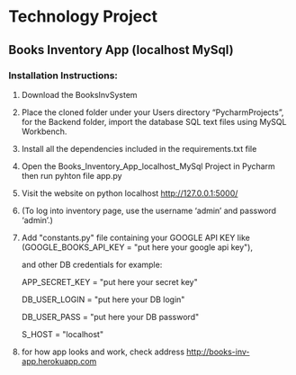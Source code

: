 #   Technology Project
##  Books Inventory App (localhost MySql)
### Installation Instructions:
1. Download the BooksInvSystem
2. Place the cloned folder under your Users directory “PycharmProjects”, for the Backend folder, import the database SQL text files using MySQL Workbench.
3. Install all the dependencies included in the requirements.txt file
4. Open the Books_Inventory_App_localhost_MySql Project in Pycharm then run pyhton file app.py 
5. Visit the website on python localhost http://127.0.0.1:5000/
6. (To log into inventory page, use the username ‘admin’ and password ‘admin’.)
7. Add "constants.py" file containing your GOOGLE API KEY like (GOOGLE_BOOKS_API_KEY = "put here your google api key"), 

    and other DB credentials for example:

    APP_SECRET_KEY = "put here your secret key"

    DB_USER_LOGIN = "put here your DB login"

    DB_USER_PASS = "put here your DB password"

    S_HOST = "localhost"
    
8. for how app looks and work, check address http://books-inv-app.herokuapp.com
